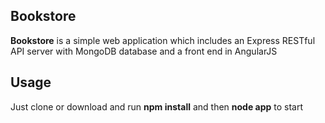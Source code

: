 ## Bookstore

**Bookstore** is a simple web application which includes an Express RESTful API server with MongoDB database and a front end in AngularJS

## Usage

Just clone or download and run **npm install** and then **node app** to start
